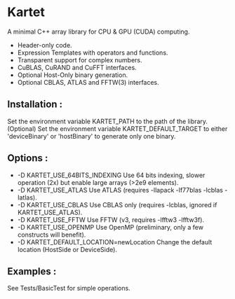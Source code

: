 # Kartet

A minimal C++ array library for CPU & GPU (CUDA) computing.

* Header-only code.
* Expression Templates with operators and functions.
* Transparent support for complex numbers.
* CuBLAS, CuRAND and CuFFT interfaces.
* Optional Host-Only binary generation.
* Optional CBLAS, ATLAS and FFTW(3) interfaces.

## Installation :
  Set the environment variable KARTET_PATH
to the path of the library.
  (Optional) Set the environment variable
KARTET_DEFAULT_TARGET to either 'deviceBinary'
or 'hostBinary' to generate only one binary.

## Options : 
* -D KARTET_USE_64BITS_INDEXING			Use 64 bits indexing, slower operation (2x) but enable large arrays (>2e9 elements).
* -D KARTET_USE_ATLAS				Use ATLAS (requires -llapack -lf77blas -lcblas -latlas).
* -D KARTET_USE_CBLAS				Use CBLAS only (requires -lcblas, ignored if KARTET_USE_ATLAS).
* -D KARTET_USE_FFTW				Use FFTW (v3, requires -lfftw3 -lfftw3f).
* -D KARTET_USE_OPENMP				Use OpenMP (preliminary, only a few constructs will benefit).
* -D KARTET_DEFAULT_LOCATION=newLocation	Change the default location (HostSide or DeviceSide).

## Examples :
  See Tests/BasicTest for simple operations.

